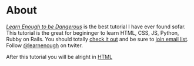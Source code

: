 <h1>About</h1>

[*Learn Enough to be Dangerous*](https://www.learnenough.com/) is the best tutorial I have ever found sofar. This tutorial is the great for begininger to learn HTML, CSS, JS, Python, Rubby on Rails. You should totally [check it out](https://www.learnenough.com/) and be sure to [join email list](https://www.learnenough.com/#email_list). Follow [@learnenough](http://twittter.com/learnenough) on twiter. 

After this tutorial you will be alright in [HTML](https://www.learnenough.com/html-tutorial)